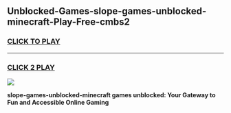 
## Unblocked-Games-slope-games-unblocked-minecraft-Play-Free-cmbs2
<h3>
<a href="https://premium76.site?title=slope-games-unblocked-minecraft&ref=20A">CLICK TO PLAY</a></h3>
<hr>

<h3>
<a href="https://premium76.site?title=slope-games-unblocked-minecraft&ref=20A">CLICK 2 PLAY</a>
  
</h3>

<a href="https://premium76.site?title=slope-games-unblocked-minecraft&ref=20A"><img src="https://clearcache.store/games.png"></a>


**slope-games-unblocked-minecraft games unblocked: Your Gateway to Fun and Accessible Online Gaming**
